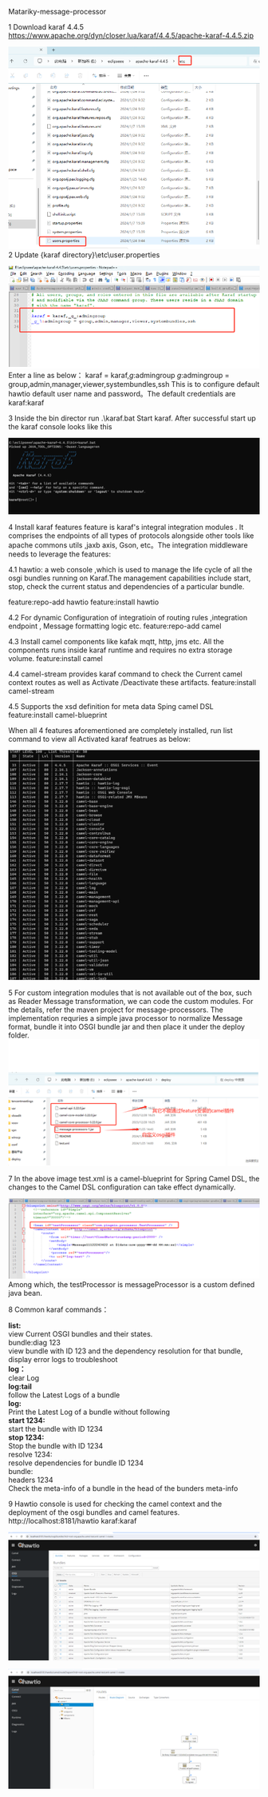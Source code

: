 Matariky-message-processor

1 Download karaf 4.4.5
https://www.apache.org/dyn/closer.lua/karaf/4.4.5/apache-karaf-4.4.5.zip

![karafconf.png](karafconf.png)
2 Update {karaf directory}\etc\user.properties

![userproperties.png](userproperties.png)
Enter a line as below：
karaf = karaf,_g_:admingroup
_g_\:admingroup = group,admin,manager,viewer,systembundles,ssh
This is to configure default hawtio default user name and password。The default credentials are karaf:karaf

3 Inside the bin director run .\karaf.bat
Start karaf. After successful start up the karaf console looks like this

![karafconsole.png](karafconsole.png)

4 Install karaf features
feature is karaf's integral integration modules . It comprises the endpoints of all types of protocols alongside other tools like apache commons utils ,jaxb axis, Gson, etc。The integration middleware needs to leverage the features:

4.1 hawtio: a web console ,which is used to manage the life cycle of all the osgi bundles running on Karaf.The management capabilities include start, stop, check the current status and dependencies of a particular bundle.

feature:repo-add hawtio
feature:install hawtio

4.2 For dynamic Configuration of integratioin of routing rules ,integration endpoint , Message formatting logic etc.
feature:repo-add camel

4.3 Install camel components like kafak mqtt, http, jms etc. All the components runs inside karaf runtime and requires no extra storage volume.
feature:install camel

4.4 camel-stream provides karaf command to check the Current camel context routes as well as Activate /Deactivate these artifacts.
feature:install camel-stream

4.5 Supports the xsd definition for meta data Sping camel DSL
feature:install camel-blueprint

When all 4 features aforementioned are completely installed, run list command to view all Activated karaf featrues as below:

![karaflist.png](karaflist.png)

5 For custom integration modules that is not available out of the box, such as Reader Message transformation, we can code the custom modules. For the details, refer the maven project for message-processors. The implementation
requries a simple java processor to normalize Message format, bundle it into OSGI bundle jar and then place it under the deploy folder.
![deply.png](deply.png)

7 In the above image test.xml is a camel-blueprint for Spring Camel DSL, the changes to the Camel DSL configuration can take effect dynamically.

![springxml.png](springxml.png)
Among which, the testProcessor is messageProcessor is a custom defined java bean.

8 Common karaf commands：

**list:**<br> view Current OSGI bundles and their states.<br>
bundle:diag 123<br>
view bundle with ID 123 and the dependency resolution for that bundle, display error logs to troubleshoot<br>
**log：**<br>
clear Log<br>
**log:tail**<br>
follow the Latest Logs of a bundle<br>
**log:**<br>
Print the Latest Log of a bundle without following<br>
**start 1234:**<br>
start the bundle with ID 1234<br>
**stop 1234:**<br>
Stop the bundle with ID 1234<br>
resolve 1234:<br>
resolve dependencies for bundle ID 1234<br>
bundle:<br>
headers 1234<br>
Check the meta-info of a bundle in the head of the bunders meta-info<br>

9 Hawtio console is used for checking the camel context and the deployment of the osgi bundles and camel features.
http://localhost:8181/hawtio
karaf:karaf

![osgi.png](osgi.png)

![qwatio.png](qwatio.png)
